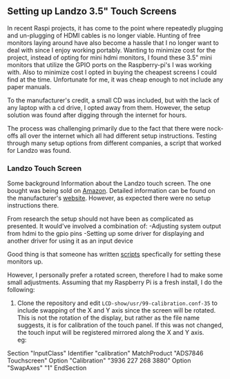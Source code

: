 ## Setting up Landzo 3.5" Touch Screens
In recent Raspi projects, it has come to the point where repeatedly plugging and un-plugging of HDMI cables is no longer viable. Hunting of free monitors laying around have also become a hassle that I no longer want to deal with since I enjoy working portably. Wanting to minimize cost for the project, instead of opting for mini hdmi monitors, I found these 3.5" mini monitors that utilize the GPIO ports on the Raspberry-pi's I was working with. Also to minimize cost I opted in buying the cheapest screens I could find at the time. Unfortunate for me, it was cheap enough to not include any paper manuals. 

To the manufacturer's credit, a small CD was included, but with the lack of any laptop with a cd drive, I opted away from them. However, the setup solution was found after digging through the internet for hours. 

The process was challenging primarily due to the fact that there were nock-offs all over the internet which all had different setup instructions. Testing through many setup options from different companies, a script that worked for Landzo was found.

### Landzo Touch Screen 
Some background Information about the Landzo touch screen. The one bought was being sold on [Amazon](https://www.amazon.ca/LANDZO-Touch-Screen-Raspberry-Model/dp/B01IGBDT02). Detailed information can be found on the manufacturer's [website](http://www.landzo.com/index.php?route=product/product&product_id=50). However, as expected there were no setup instructions there. 

From research the setup should not have been as complicated as presented. It would've involved a combination of: 
-Adjusting system output from hdmi to the gpio pins
-Setting up some driver for displaying and another driver for using it as an input device 

Good thing is that someone has written [scripts](https://github.com/goodtft/LCD-show) specfically for setting these monitors up. 

However, I personally prefer a rotated screen, therefore I had to make some small adjustments. Assuming that my Raspberry Pi is a fresh install, I do the following: 

1. Clone the repository and edit `LCD-show/usr/99-calibration.conf-35` to include swapping of the X and Y axis since the screen will be rotated. This is not the rotation of the display, but rather as the file name suggests, it is for calibration of the touch panel. If this was not changed, the touch input will be registered mirrored along the X and Y axis.  
eg:  
>  
Section "InputClass" 
        Identifier      "calibration" 
        MatchProduct    "ADS7846 Touchscreen" 
        Option  "Calibration"   "3936 227 268 3880" 
        Option  "SwapAxes"      "1" 
EndSection 
> 






